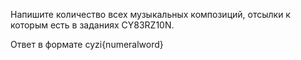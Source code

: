 Напишите количество всех музыкальных композиций, отсылки к которым есть в заданиях CY83RZ10N.

Ответ в формате cyzi{numeralword}

